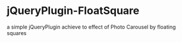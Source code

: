 # jQueryPlugin-FloatSquare
a simple jQueryPlugin  achieve to effect of Photo Carousel by floating squares
